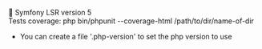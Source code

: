 :milky_way: Symfony LSR version 5  
Tests coverage: php bin/phpunit --coverage-html /path/to/dir/name-of-dir  
- You can create a file '.php-version' to set the php version to use